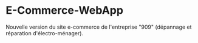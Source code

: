 # E-Commerce-WebApp
Nouvelle version du site e-commerce de l'entreprise \"909\" (dépannage et réparation d'électro-ménager).
